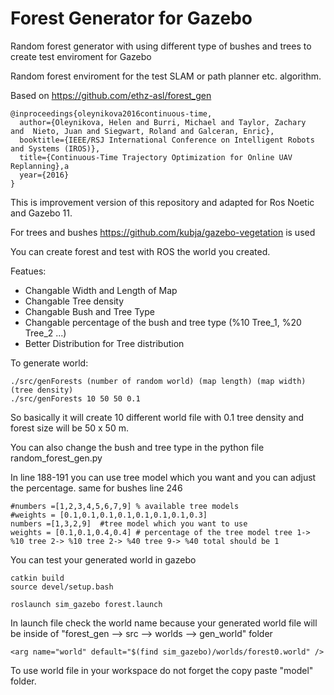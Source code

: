 # Forest Generator for Gazebo
Random forest generator with using different type of bushes and trees to create test enviroment for Gazebo


Random forest enviroment for the test SLAM or path planner etc. algorithm.


Based on 
https://github.com/ethz-asl/forest_gen
```
@inproceedings{oleynikova2016continuous-time,
  author={Oleynikova, Helen and Burri, Michael and Taylor, Zachary  and  Nieto, Juan and Siegwart, Roland and Galceran, Enric},
  booktitle={IEEE/RSJ International Conference on Intelligent Robots and Systems (IROS)},
  title={Continuous-Time Trajectory Optimization for Online UAV Replanning},a
  year={2016}
}
```
This is improvement version of this repository and adapted for Ros Noetic and Gazebo 11.

For trees and bushes https://github.com/kubja/gazebo-vegetation is used

You can create forest and test with ROS the world you created.

Featues:

- Changable Width and Length of Map
- Changable Tree density
- Changable Bush and Tree Type
- Changable percentage of the bush and tree type (%10 Tree_1, %20 Tree_2 ...)
- Better Distribution for Tree distribution



To generate world:

```
./src/genForests (number of random world) (map length) (map width) (tree density)
./src/genForests 10 50 50 0.1
```
So basically it will create 10 different world file with 0.1 tree density and forest size will be 50 x 50 m.

You can also change the bush and tree type in the python file random_forest_gen.py

In line 188-191 you can use tree model which you want and you can adjust the percentage.
same for bushes line 246
```
#numbers =[1,2,3,4,5,6,7,9] % available tree models
#weights = [0.1,0.1,0.1,0.1,0.1,0.1,0.1,0.3]
numbers =[1,3,2,9]  #tree model which you want to use
weights = [0.1,0.1,0.4,0.4] # percentage of the tree model tree 1-> %10 tree 2-> %10 tree 2-> %40 tree 9-> %40 total should be 1
```

You can test your generated world in gazebo 
```
catkin build
source devel/setup.bash

roslaunch sim_gazebo forest.launch
```

In launch file check the world name because your generated world file will be inside of
"forest_gen --> src --> worlds --> gen_world"  folder
```
<arg name="world" default="$(find sim_gazebo)/worlds/forest0.world" />
```

To use world file in your workspace do not forget the copy paste "model" folder.
